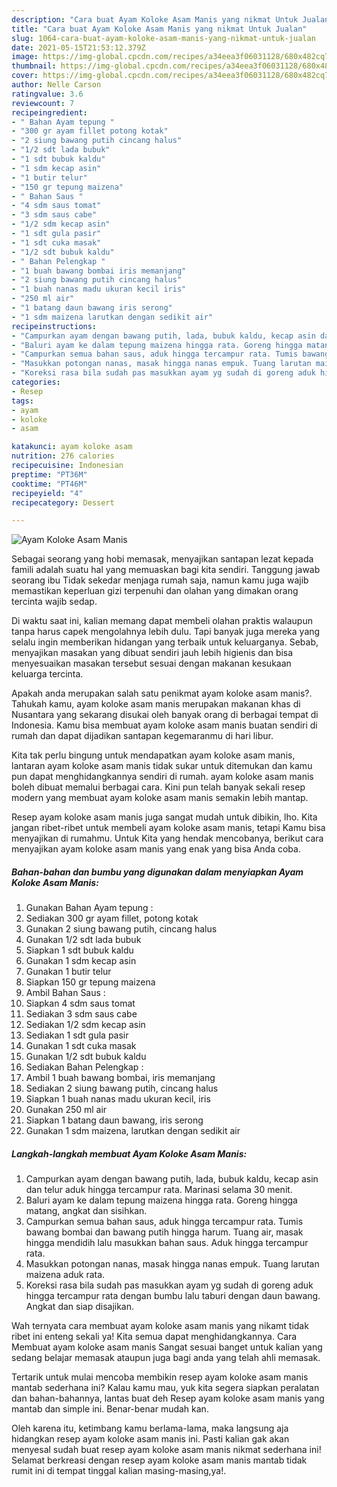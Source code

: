 ```yaml
---
description: "Cara buat Ayam Koloke Asam Manis yang nikmat Untuk Jualan"
title: "Cara buat Ayam Koloke Asam Manis yang nikmat Untuk Jualan"
slug: 1064-cara-buat-ayam-koloke-asam-manis-yang-nikmat-untuk-jualan
date: 2021-05-15T21:53:12.379Z
image: https://img-global.cpcdn.com/recipes/a34eea3f06031128/680x482cq70/ayam-koloke-asam-manis-foto-resep-utama.jpg
thumbnail: https://img-global.cpcdn.com/recipes/a34eea3f06031128/680x482cq70/ayam-koloke-asam-manis-foto-resep-utama.jpg
cover: https://img-global.cpcdn.com/recipes/a34eea3f06031128/680x482cq70/ayam-koloke-asam-manis-foto-resep-utama.jpg
author: Nelle Carson
ratingvalue: 3.6
reviewcount: 7
recipeingredient:
- " Bahan Ayam tepung "
- "300 gr ayam fillet potong kotak"
- "2 siung bawang putih cincang halus"
- "1/2 sdt lada bubuk"
- "1 sdt bubuk kaldu"
- "1 sdm kecap asin"
- "1 butir telur"
- "150 gr tepung maizena"
- " Bahan Saus "
- "4 sdm saus tomat"
- "3 sdm saus cabe"
- "1/2 sdm kecap asin"
- "1 sdt gula pasir"
- "1 sdt cuka masak"
- "1/2 sdt bubuk kaldu"
- " Bahan Pelengkap "
- "1 buah bawang bombai iris memanjang"
- "2 siung bawang putih cincang halus"
- "1 buah nanas madu ukuran kecil iris"
- "250 ml air"
- "1 batang daun bawang iris serong"
- "1 sdm maizena larutkan dengan sedikit air"
recipeinstructions:
- "Campurkan ayam dengan bawang putih, lada, bubuk kaldu, kecap asin dan telur aduk hingga tercampur rata. Marinasi selama 30 menit."
- "Baluri ayam ke dalam tepung maizena hingga rata. Goreng hingga matang, angkat dan sisihkan."
- "Campurkan semua bahan saus, aduk hingga tercampur rata. Tumis bawang bombai dan bawang putih hingga harum. Tuang air, masak hingga mendidih lalu masukkan bahan saus. Aduk hingga tercampur rata."
- "Masukkan potongan nanas, masak hingga nanas empuk. Tuang larutan maizena aduk rata."
- "Koreksi rasa bila sudah pas masukkan ayam yg sudah di goreng aduk hingga tercampur rata dengan bumbu lalu taburi dengan daun bawang. Angkat dan siap disajikan."
categories:
- Resep
tags:
- ayam
- koloke
- asam

katakunci: ayam koloke asam 
nutrition: 276 calories
recipecuisine: Indonesian
preptime: "PT36M"
cooktime: "PT46M"
recipeyield: "4"
recipecategory: Dessert

---
```



![Ayam Koloke Asam Manis](https://img-global.cpcdn.com/recipes/a34eea3f06031128/680x482cq70/ayam-koloke-asam-manis-foto-resep-utama.jpg)

Sebagai seorang yang hobi memasak, menyajikan santapan lezat kepada famili adalah suatu hal yang memuaskan bagi kita sendiri. Tanggung jawab seorang ibu Tidak sekedar menjaga rumah saja, namun kamu juga wajib memastikan keperluan gizi terpenuhi dan olahan yang dimakan orang tercinta wajib sedap.

Di waktu  saat ini, kalian memang dapat membeli olahan praktis walaupun tanpa harus capek mengolahnya lebih dulu. Tapi banyak juga mereka yang selalu ingin memberikan hidangan yang terbaik untuk keluarganya. Sebab, menyajikan masakan yang dibuat sendiri jauh lebih higienis dan bisa menyesuaikan masakan tersebut sesuai dengan makanan kesukaan keluarga tercinta. 



Apakah anda merupakan salah satu penikmat ayam koloke asam manis?. Tahukah kamu, ayam koloke asam manis merupakan makanan khas di Nusantara yang sekarang disukai oleh banyak orang di berbagai tempat di Indonesia. Kamu bisa membuat ayam koloke asam manis buatan sendiri di rumah dan dapat dijadikan santapan kegemaranmu di hari libur.

Kita tak perlu bingung untuk mendapatkan ayam koloke asam manis, lantaran ayam koloke asam manis tidak sukar untuk ditemukan dan kamu pun dapat menghidangkannya sendiri di rumah. ayam koloke asam manis boleh dibuat memalui berbagai cara. Kini pun telah banyak sekali resep modern yang membuat ayam koloke asam manis semakin lebih mantap.

Resep ayam koloke asam manis juga sangat mudah untuk dibikin, lho. Kita jangan ribet-ribet untuk membeli ayam koloke asam manis, tetapi Kamu bisa menyajikan di rumahmu. Untuk Kita yang hendak mencobanya, berikut cara menyajikan ayam koloke asam manis yang enak yang bisa Anda coba.

<!--inarticleads1-->

##### Bahan-bahan dan bumbu yang digunakan dalam menyiapkan Ayam Koloke Asam Manis:

1. Gunakan  Bahan Ayam tepung :
1. Sediakan 300 gr ayam fillet, potong kotak
1. Gunakan 2 siung bawang putih, cincang halus
1. Gunakan 1/2 sdt lada bubuk
1. Siapkan 1 sdt bubuk kaldu
1. Gunakan 1 sdm kecap asin
1. Gunakan 1 butir telur
1. Siapkan 150 gr tepung maizena
1. Ambil  Bahan Saus :
1. Siapkan 4 sdm saus tomat
1. Sediakan 3 sdm saus cabe
1. Sediakan 1/2 sdm kecap asin
1. Sediakan 1 sdt gula pasir
1. Gunakan 1 sdt cuka masak
1. Gunakan 1/2 sdt bubuk kaldu
1. Sediakan  Bahan Pelengkap :
1. Ambil 1 buah bawang bombai, iris memanjang
1. Sediakan 2 siung bawang putih, cincang halus
1. Siapkan 1 buah nanas madu ukuran kecil, iris
1. Gunakan 250 ml air
1. Siapkan 1 batang daun bawang, iris serong
1. Gunakan 1 sdm maizena, larutkan dengan sedikit air




<!--inarticleads2-->

##### Langkah-langkah membuat Ayam Koloke Asam Manis:

1. Campurkan ayam dengan bawang putih, lada, bubuk kaldu, kecap asin dan telur aduk hingga tercampur rata. Marinasi selama 30 menit.
1. Baluri ayam ke dalam tepung maizena hingga rata. Goreng hingga matang, angkat dan sisihkan.
1. Campurkan semua bahan saus, aduk hingga tercampur rata. Tumis bawang bombai dan bawang putih hingga harum. Tuang air, masak hingga mendidih lalu masukkan bahan saus. Aduk hingga tercampur rata.
1. Masukkan potongan nanas, masak hingga nanas empuk. Tuang larutan maizena aduk rata.
1. Koreksi rasa bila sudah pas masukkan ayam yg sudah di goreng aduk hingga tercampur rata dengan bumbu lalu taburi dengan daun bawang. Angkat dan siap disajikan.




Wah ternyata cara membuat ayam koloke asam manis yang nikamt tidak ribet ini enteng sekali ya! Kita semua dapat menghidangkannya. Cara Membuat ayam koloke asam manis Sangat sesuai banget untuk kalian yang sedang belajar memasak ataupun juga bagi anda yang telah ahli memasak.

Tertarik untuk mulai mencoba membikin resep ayam koloke asam manis mantab sederhana ini? Kalau kamu mau, yuk kita segera siapkan peralatan dan bahan-bahannya, lantas buat deh Resep ayam koloke asam manis yang mantab dan simple ini. Benar-benar mudah kan. 

Oleh karena itu, ketimbang kamu berlama-lama, maka langsung aja hidangkan resep ayam koloke asam manis ini. Pasti kalian gak akan menyesal sudah buat resep ayam koloke asam manis nikmat sederhana ini! Selamat berkreasi dengan resep ayam koloke asam manis mantab tidak rumit ini di tempat tinggal kalian masing-masing,ya!.

